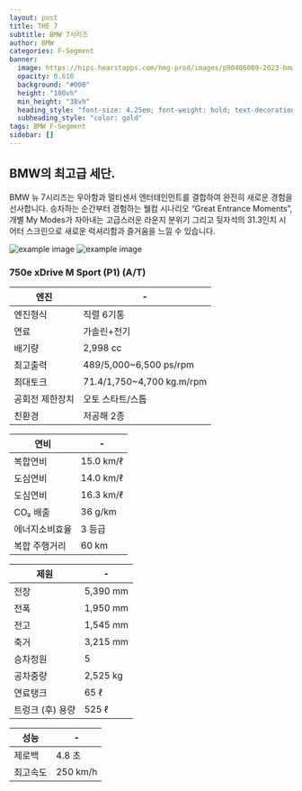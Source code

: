 ```yaml
---
layout: post
title: THE 7
subtitle: BMW 7시리즈
author: BMW
categories: F-Segment
banner:
  image: https://hips.hearstapps.com/hmg-prod/images/p90486089-2023-bmw-760i-xdr-1667835057.jpg?crop=0.736xw:0.620xh;0.0570xw,0.380xh&resize=1200:*
  opacity: 0.618
  background: "#000"
  height: "100vh"
  min_height: "38vh"
  heading_style: "font-size: 4.25em; font-weight: bold; text-decoration: underline"
  subheading_style: "color: gold"
tags: BMW F-Segment
sidebar: []
---
```


## BMW의 최고급 세단.
BMW 뉴 7시리즈는 우아함과 멀티센서 엔터테인먼트를 결합하여 완전히 새로운 경험을 선사합니다.
승차하는 순간부터 경험하는 웰컴 시나리오 “Great Entrance Moments”, 개별 My Modes가 자아내는 고급스러운 라운지 분위기 
그리고 뒷자석의 31.3인치 시어터 스크린으로 새로운 럭셔리함과 즐거움을 느낄 수 있습니다.



![example image](https://autoimg.danawa.com/gallery/4196/20221107_4196%20(111).jpg?resize=800:* "7시리즈")
![example image](https://autoimg.danawa.com/gallery/4196/20221107_4196%20(67).jpg?resize=800:* "7시리즈")





### 750e xDrive M Sport (P1) (A/T)

| 엔진                   | -             |
| --------------------- | --------------------- |
| 엔진형식               | 직렬 6기통     |
| 연료 | 가솔린+전기 |
| 배기량 | 2,998 cc |
| 최고출력 |	489/5,000~6,500 ps/rpm| 
| 최대토크 | 	71.4/1,750~4,700 kg.m/rpm| 
| 공회전 제한장치 | 오토 스타트/스톱 | 
| 친환경 | 저공해 2종 | 

| 연비                   | -             |
| --------------------- | --------------------- |
| 복합연비| 15.0 km/ℓ       |
| 도심연비| 14.0 km/ℓ     |
| 도심연비| 16.3 km/ℓ    |
| CO₂ 배출 | 36 g/km | 
| 에너지소비효율| 3 등급| 
| 복합 주행거리 | 60 km | 

| 제원                  | -             |
| --------------------- | --------------------- |
| 전장 |5,390 mm   |
|전폭 | 1,950 mm|
| 전고  |1,545 mm|
|축거  |3,215 mm|
| 승차정원 | 5 | 
| 공차중량 | 2,525 kg|
| 연료탱크| 	65 ℓ |
| 트렁크 (후) 용량| 525 ℓ |

| 성능                | -             |
| --------------------- | --------------------- |
| 제로백| 4.8 초  |
|최고속도 | 250 km/h |

